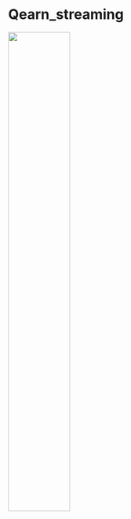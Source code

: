 # Qearn_streaming

<img src="https://github.com/sanoyuuto/Qearn_streaming/blob/main/%E5%9B%B31.png" width="50%" /><br>

